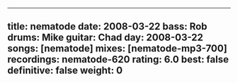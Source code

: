 
---
title: nematode
date: 2008-03-22
bass:	Rob
drums:	Mike
guitar:	Chad
day: 2008-03-22
songs: [nematode]
mixes: [nematode-mp3-700]
recordings: nematode-620
rating: 6.0
best: false
definitive: false
weight: 0
---
